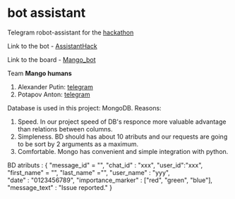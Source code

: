 # bot assistant
Telegram robot-assistant for the [hackathon](https://tfalliance.ru/)

Link to the bot - [AssistantHack](https://t.me/mango_humans_assistant_bot)

Link to the board - [Mango_bot](https://trello.com/b/wxsCduHL/mangobot)

Team **Mango humans**
1) Alexander Putin: [telegram](https://t.me/alik_put)
2) Potapov Anton: [telegram](https://t.me/JustAnt)


Database is used in this project: MongoDB.
Reasons: 
1. Speed. In our project speed of DB's responce more valuable advantage than relations between columns.
2. Simpleness. BD should has about 10 atributs and our requests are going to be sort by 2 arguments as a maximum.
3. Comfortable. Mongo has convenient and simple integration with python.   


BD atributs : {
    "message_id" = "",
    "chat_id" : "xxx",
    "user_id":"xxx",
    "first_name" = "",
    "last_name" ="", 
    "user_name" : "yyy",  
    "date" : "0123456789",
    "importance_marker" : ["red", "green", "blue"], 
    "message_text" : "Issue reported."
}

